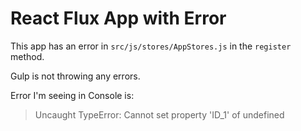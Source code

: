 # React Flux App with Error

This app has an error in `src/js/stores/AppStores.js` in the `register` method.

Gulp is not throwing any errors.

Error I'm seeing in Console is:

> Uncaught TypeError: Cannot set property 'ID_1' of undefined
